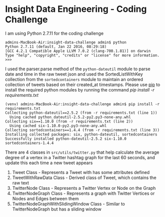 Insight Data Engineering - Coding Challenge
===========================================================

I am using Python 2.7.11 for the coding challenge 
```
admins-MacBook-Air:insight-data-challenge admin$ python
Python 2.7.11 (default, Jan 22 2016, 08:29:18) 
[GCC 4.2.1 Compatible Apple LLVM 7.0.2 (clang-700.1.81)] on darwin
Type "help", "copyright", "credits" or "license" for more information.
>>> 
```


I used the parser.parse method of the `python-dateutil` module to parse date and time in the raw tweet json and used the SortedListWithKey collection from the `sortedcontainers` module to maintain an ordered collection of tweets based on their created_at timestamps. 
Please use [pip](https://pip.pypa.io/en/stable/quickstart/) to install the required python modules by running the command _pip install -r requirements.txt_ 
```
(venv) admins-MacBook-Air:insight-data-challenge admin$ pip install -r requirements.txt 
Collecting python-dateutil==2.5.2 (from -r requirements.txt (line 1))
  Using cached python_dateutil-2.5.2-py2.py3-none-any.whl
Collecting six==1.10.0 (from -r requirements.txt (line 2))
  Using cached six-1.10.0-py2.py3-none-any.whl
Collecting sortedcontainers==1.4.4 (from -r requirements.txt (line 3))
Installing collected packages: six, python-dateutil, sortedcontainers
Successfully installed python-dateutil-2.5.2 six-1.10.0 sortedcontainers-1.4.4
```

There are 4 classes in `src/utils/twitter.py` that help calculate the average degree of a vertex in a Twitter hashtag graph for the last 60 seconds, and update this each time a new tweet appears

1. Tweet Class - Represents a Tweet with has some attributes defined
1. TweetWithRawData Class - Derived class of Tweet, which contains the raw text   
1. TwitterNode Class - Represents a Twitter Vertex or Node on the Graph 
1. TwitterNodeGraph Class - Represents a graph with Twitter Vertices or Nodes and Edges between them
1. TwitterNodeGraphWithSlidingWindow Class - Similar to TwitterNodeGraph but has a sliding window  
